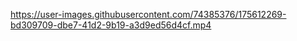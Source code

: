 https://user-images.githubusercontent.com/74385376/175612269-bd309709-dbe7-41d2-9b19-a3d9ed56d4cf.mp4

